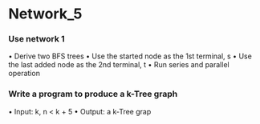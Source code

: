 # Network_5

### Use network 1
• Derive two BFS trees
• Use the started node as the 1st terminal, s
• Use the last added node as the 2nd terminal, t
• Run series and parallel operation

### Write a program to produce a k-Tree graph
• Input: k, n < k + 5
• Output: a k-Tree grap
